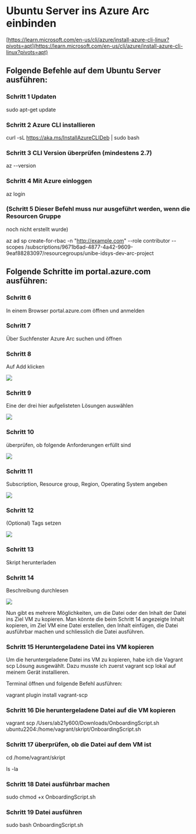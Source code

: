 # Ubuntu Server ins Azure Arc einbinden

[https://learn.microsoft.com/en-us/cli/azure/install-azure-cli-linux?pivots=apt](https://learn.microsoft.com/en-us/cli/azure/install-azure-cli-linux?pivots=apt)

## Folgende Befehle auf dem Ubuntu Server ausführen:

### Schritt 1 Updaten

sudo apt-get update

### Schritt 2 Azure CLI installieren

curl -sL https://aka.ms/InstallAzureCLIDeb | sudo bash

### Schritt 3 CLI Version überprüfen (mindestens 2.7)

az --version

### Schritt 4 Mit Azure einloggen

az login

### (Schritt 5 Dieser Befehl muss nur ausgeführt werden, wenn die Resourcen Gruppe 
noch nicht erstellt wurde)

az ad sp create-for-rbac -n "http://example.com" --role contributor --scopes 
/subscriptions/9671b6ad-4877-4a42-9609-9eaf88283097/resourcegroups/unibe-idsys-dev-arc-project

## Folgende Schritte im portal.azure.com ausführen:

### Schritt 6

In einem Browser portal.azure.com öffnen und anmelden

### Schritt 7

Über Suchfenster Azure Arc suchen und öffnen

### Schritt 8

Auf Add klicken

![](RackMultipart20230719-1-eqh6bq_html_b89db415531b9ee1.png)

### Schritt 9

Eine der drei hier aufgelisteten Lösungen auswählen

![](RackMultipart20230719-1-eqh6bq_html_51855a23b64814e3.png)

### Schritt 10

überprüfen, ob folgende Anforderungen erfüllt sind

![](RackMultipart20230719-1-eqh6bq_html_a6595829a1b1a8f1.png)

### Schritt 11

Subscription, Resource group, Region, Operating System angeben

![](RackMultipart20230719-1-eqh6bq_html_bbbcd93f5f47b693.png)

### Schritt 12

(Optional) Tags setzen

![](RackMultipart20230719-1-eqh6bq_html_4ff5ed0c95753538.png)

### Schritt 13

Skript herunterladen

### Schritt 14

Beschreibung durchlesen

![](RackMultipart20230719-1-eqh6bq_html_658a6c36900d4ce.png)

Nun gibt es mehrere Möglichkeiten, um die Datei oder den Inhalt der Datei ins Ziel 
VM zu kopieren. Man könnte die beim Schritt 14 angezeigte Inhalt kopieren, im Ziel 
VM eine Datei erstellen, den Inhalt einfügen, die Datei ausführbar machen und 
schliesslich die Datei ausführen.

### Schritt 15 Heruntergeladene Datei ins VM kopieren

Um die heruntergeladene Datei ins VM zu kopieren, habe ich die Vagrant scp Lösung 
ausgewählt. Dazu musste ich zuerst vagrant scp lokal auf meinem Gerät installieren.

Terminal öffnen und folgende Befehl ausführen:

vagrant plugin install vagrant-scp

### Schritt 16 Die heruntergeladene Datei auf die VM kopieren

vagrant scp /Users/ab21y600/Downloads/OnboardingScript.sh 
ubuntu2204:/home/vagrant/skript/OnboardingScript.sh

### Schritt 17 überprüfen, ob die Datei auf dem VM ist

cd /home/vagrant/skript

ls -la

### Schritt 18 Datei ausführbar machen

sudo chmod +x OnboardingScript.sh

### Schritt 19 Datei ausführen

sudo bash OnboardingScript.sh
